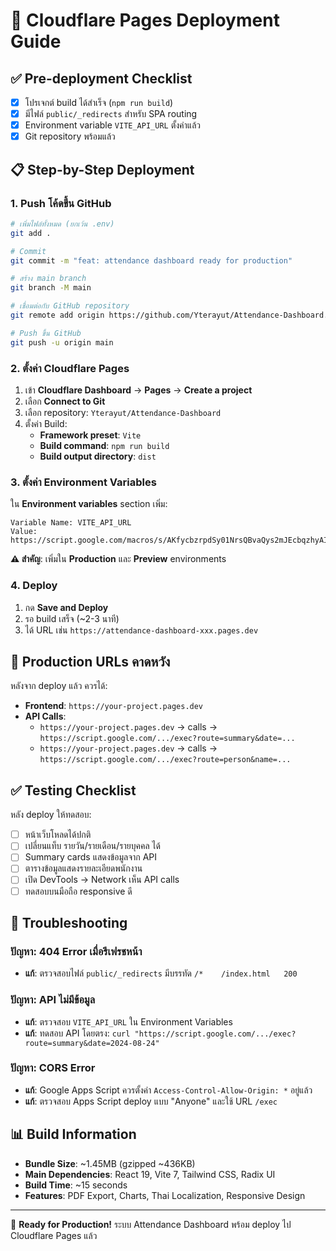 # 🚀 Cloudflare Pages Deployment Guide

## ✅ Pre-deployment Checklist

- [x] โปรเจกต์ build ได้สำเร็จ (`npm run build`)
- [x] มีไฟล์ `public/_redirects` สำหรับ SPA routing
- [x] Environment variable `VITE_API_URL` ตั้งค่าแล้ว
- [x] Git repository พร้อมแล้ว

## 📋 Step-by-Step Deployment

### 1. Push โค้ดขึ้น GitHub

```bash
# เพิ่มไฟล์ทั้งหมด (ยกเว้น .env)
git add .

# Commit
git commit -m "feat: attendance dashboard ready for production"

# สร้าง main branch
git branch -M main

# เชื่อมต่อกับ GitHub repository
git remote add origin https://github.com/Yterayut/Attendance-Dashboard.git

# Push ขึ้น GitHub
git push -u origin main
```

### 2. ตั้งค่า Cloudflare Pages

1. เข้า **Cloudflare Dashboard** → **Pages** → **Create a project**
2. เลือก **Connect to Git** 
3. เลือก repository: `Yterayut/Attendance-Dashboard`
4. ตั้งค่า Build:
   - **Framework preset**: `Vite`
   - **Build command**: `npm run build`
   - **Build output directory**: `dist`

### 3. ตั้งค่า Environment Variables

ใน **Environment variables** section เพิ่ม:

```
Variable Name: VITE_API_URL
Value: https://script.google.com/macros/s/AKfycbzrpdSy01NrsQBvaQys2mJEcbqzhyAIlZECJqCYkZ3SYMGxRt3bwADvdJSSIu8BXqMp/exec
```

**⚠️ สำคัญ**: เพิ่มใน **Production** และ **Preview** environments

### 4. Deploy

1. กด **Save and Deploy**
2. รอ build เสร็จ (~2-3 นาที)
3. ได้ URL เช่น `https://attendance-dashboard-xxx.pages.dev`

## 🔧 Production URLs คาดหวัง

หลังจาก deploy แล้ว ควรได้:

- **Frontend**: `https://your-project.pages.dev`
- **API Calls**:
  - `https://your-project.pages.dev` → calls → `https://script.google.com/.../exec?route=summary&date=...`
  - `https://your-project.pages.dev` → calls → `https://script.google.com/.../exec?route=person&name=...`

## ✅ Testing Checklist

หลัง deploy ให้ทดสอบ:

- [ ] หน้าเว็บโหลดได้ปกติ
- [ ] เปลี่ยนแท็บ รายวัน/รายเดือน/รายบุคคล ได้
- [ ] Summary cards แสดงข้อมูลจาก API
- [ ] ตารางข้อมูลแสดงรายละเอียดพนักงาน
- [ ] เปิด DevTools → Network เห็น API calls
- [ ] ทดสอบบนมือถือ responsive ดี

## 🔧 Troubleshooting

### ปัญหา: 404 Error เมื่อรีเฟรชหน้า
- **แก้**: ตรวจสอบไฟล์ `public/_redirects` มีบรรทัด `/*    /index.html   200`

### ปัญหา: API ไม่มีข้อมูล
- **แก้**: ตรวจสอบ `VITE_API_URL` ใน Environment Variables
- **แก้**: ทดสอบ API โดยตรง: `curl "https://script.google.com/.../exec?route=summary&date=2024-08-24"`

### ปัญหา: CORS Error
- **แก้**: Google Apps Script ควรตั้งค่า `Access-Control-Allow-Origin: *` อยู่แล้ว
- **แก้**: ตรวจสอบ Apps Script deploy แบบ "Anyone" และใช้ URL `/exec`

## 📊 Build Information

- **Bundle Size**: ~1.45MB (gzipped ~436KB)
- **Main Dependencies**: React 19, Vite 7, Tailwind CSS, Radix UI
- **Build Time**: ~15 seconds
- **Features**: PDF Export, Charts, Thai Localization, Responsive Design

---

🎯 **Ready for Production!** ระบบ Attendance Dashboard พร้อม deploy ไป Cloudflare Pages แล้ว